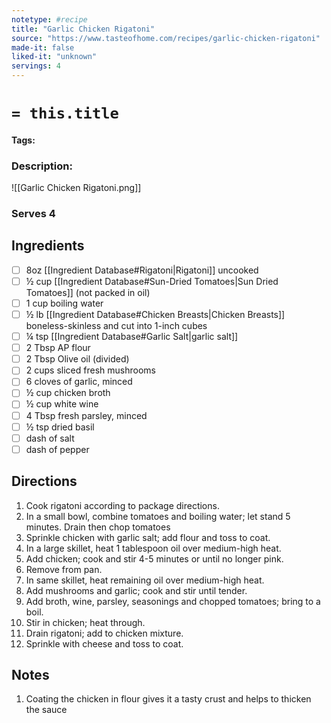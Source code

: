 ```yaml
---
notetype: #recipe
title: "Garlic Chicken Rigatoni"
source: "https://www.tasteofhome.com/recipes/garlic-chicken-rigatoni"
made-it: false
liked-it: "unknown"
servings: 4
---
```

# `= this.title`
#### Tags: 

### Description:
![[Garlic Chicken Rigatoni.png]]

### Serves 4

## Ingredients
- [ ] 8oz [[Ingredient Database#Rigatoni|Rigatoni]] uncooked
- [ ] ½ cup [[Ingredient Database#Sun-Dried Tomatoes|Sun Dried Tomatoes]] (not packed in oil)
- [ ] 1 cup boiling water
- [ ] ½ lb [[Ingredient Database#Chicken Breasts|Chicken Breasts]] boneless-skinless and cut into 1-inch cubes
- [ ] ¼ tsp [[Ingredient Database#Garlic Salt|garlic salt]]
- [ ] 2 Tbsp AP flour
- [ ] 2 Tbsp Olive oil (divided)
- [ ] 2 cups sliced fresh mushrooms
- [ ] 6 cloves of garlic, minced
- [ ] ½ cup chicken broth
- [ ] ½ cup white wine
- [ ] 4 Tbsp fresh parsley, minced
- [ ] ½ tsp dried basil
- [ ] dash of salt
- [ ] dash of pepper

## Directions
1. Cook rigatoni according to package directions. 
2. In a small bowl, combine tomatoes and boiling water; let stand 5 minutes. Drain then chop tomatoes
3. Sprinkle chicken with garlic salt; add flour and toss to coat.
4. In a large skillet, heat 1 tablespoon oil over medium-high heat. 
5. Add chicken; cook and stir 4-5 minutes or until no longer pink. 
6. Remove from pan.
7. In same skillet, heat remaining oil over medium-high heat. 
8. Add mushrooms and garlic; cook and stir until tender. 
9. Add broth, wine, parsley, seasonings and chopped tomatoes; bring to a boil. 
10. Stir in chicken; heat through.
11. Drain rigatoni; add to chicken mixture. 
12. Sprinkle with cheese and toss to coat.

## Notes
1. Coating the chicken in flour gives it a tasty crust and helps to thicken the sauce
